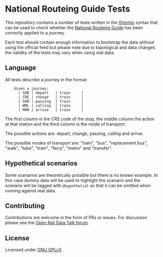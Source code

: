 # National Routeing Guide Tests

This repository contains a number of tests written in the [Gherkin](https://cucumber.io/docs/reference) syntax that can be used to check whether the [National Routeing Guide](http://data.atoc.org/routeing-guide) has been correctly applied to a journey.

Each test should contain enough information to bootstrap the data without using the official feed but please note due to topological and data changes the validity of the tests may vary when using real data.

## Language

All tests describe a journey in the format:

```gherkin
    Given a journey:
      | SDB | depart   | train     |
      | CRE | change   | train     |
      | SDB | passing  | train     |
      | WML | calling  | train     |
      | MAN | arrive   | train     |
```

The first column is the CRS code of the stop, the middle column the action at that station and the third column is the mode of transport.

The possible actions are: depart, change, passing, calling and arrive.

The possible modes of transport are: "train", "bus", "replacement bus", "walk", "tube", "tram", "ferry", "metro" and "transfer".

## Hypothetical scenarios

Some scenarios are theoretically possible but there is no known example. In this case dummy data will be used to highlight the scenario and the scenario will be tagged with `@hypothetial` so that it can be omitted when running against real data. 

## Contributing

Contributions are welcome in the form of PRs or issues. For discussion please see the [Open Rail Data Talk forum](https://groups.google.com/forum/#!forum/openraildata-talk).

## License

Licensed under [GNU GPLv3](https://www.gnu.org/licenses/gpl-3.0.en.html).
